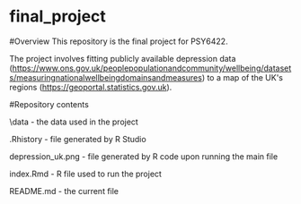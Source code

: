 # final_project

#Overview
This repository is the final project for PSY6422. 

The project involves fitting publicly available depression data (https://www.ons.gov.uk/peoplepopulationandcommunity/wellbeing/datasets/measuringnationalwellbeingdomainsandmeasures) to a map of the UK's regions (https://geoportal.statistics.gov.uk). 

#Repository contents

\data - the data used in the project

.Rhistory - file generated by R Studio

depression_uk.png - file generated by R code upon running the main file

index.Rmd - R file used to run the project

README.md - the current file
